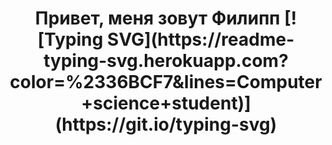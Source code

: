 

<!--
**filzu/filzu** is a ✨ _special_ ✨ repository because its `README.md` (this file) appears on your GitHub profile.

Here are some ideas to get you started:

- 🔭 I’m currently working on ... dfdff
- 🌱 I’m currently learning ... fv f ff 
- 👯 I’m looking to collaborate on ... ffeffe
- 🤔 I’m looking for help with ...
- 💬 Ask me about ... fe f efe e
- 📫 How to reach me: ...
- 😄 Pronouns: ...
- ⚡ Fun fact: ...
-->

<h1 align="center">Привет, меня зовут Филипп 
[![Typing SVG](https://readme-typing-svg.herokuapp.com?color=%2336BCF7&lines=Computer+science+student)](https://git.io/typing-svg)
